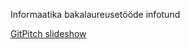 Informaatika bakalaureusetööde infotund

[GitPitch slideshow](https://gitpitch.com/GertKanter/iapb/master)
